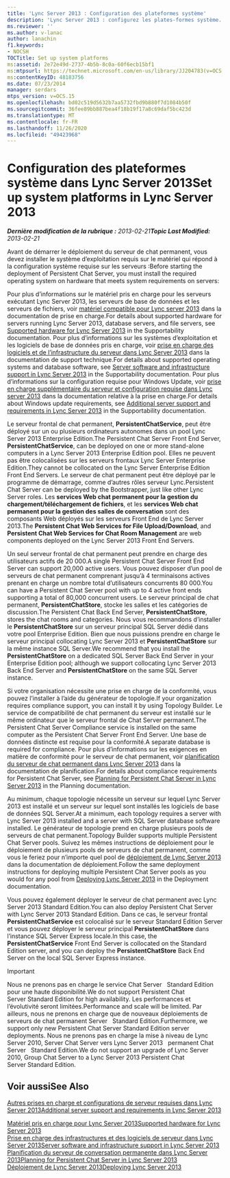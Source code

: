 ```yaml
---
title: 'Lync Server 2013 : Configuration des plateformes système'
description: 'Lync Server 2013 : configurez les plates-formes système.'
ms.reviewer: ''
ms.author: v-lanac
author: lanachin
f1.keywords:
- NOCSH
TOCTitle: Set up system platforms
ms:assetid: 2e72e49d-2737-4b5b-8c0a-60f6ecb15bf1
ms:mtpsurl: https://technet.microsoft.com/en-us/library/JJ204783(v=OCS.15)
ms:contentKeyID: 48183756
ms.date: 07/23/2014
manager: serdars
mtps_version: v=OCS.15
ms.openlocfilehash: bd02c519d5632b7aa5732fbd9b880f7d1084b50f
ms.sourcegitcommit: 36fee89bb887bea4f18b19f17a8c69daf5bc423d
ms.translationtype: MT
ms.contentlocale: fr-FR
ms.lasthandoff: 11/26/2020
ms.locfileid: "49423968"
---
```

# <a name="set-up-system-platforms-in-lync-server-2013"></a><span data-ttu-id="d8204-103">Configuration des plateformes système dans Lync Server 2013</span><span class="sxs-lookup"><span data-stu-id="d8204-103">Set up system platforms in Lync Server 2013</span></span>

<div data-xmlns="http://www.w3.org/1999/xhtml">

<div class="topic" data-xmlns="http://www.w3.org/1999/xhtml" data-msxsl="urn:schemas-microsoft-com:xslt" data-cs="https://msdn.microsoft.com/">

<div data-asp="https://msdn2.microsoft.com/asp">



</div>

<div id="mainSection">

<div id="mainBody"><span data-ttu-id="d8204-104">

<span> </span></span><span class="sxs-lookup"><span data-stu-id="d8204-104">

<span> </span></span></span>

<span data-ttu-id="d8204-105">_**Dernière modification de la rubrique :** 2013-02-21_</span><span class="sxs-lookup"><span data-stu-id="d8204-105">_**Topic Last Modified:** 2013-02-21_</span></span>

<span data-ttu-id="d8204-106">Avant de démarrer le déploiement du serveur de chat permanent, vous devez installer le système d’exploitation requis sur le matériel qui répond à la configuration système requise sur les serveurs :</span><span class="sxs-lookup"><span data-stu-id="d8204-106">Before starting the deployment of Persistent Chat Server, you must install the required operating system on hardware that meets system requirements on servers:</span></span>

<span data-ttu-id="d8204-107">Pour plus d’informations sur le matériel pris en charge pour les serveurs exécutant Lync Server 2013, les serveurs de base de données et les serveurs de fichiers, voir [matériel compatible pour Lync server 2013](lync-server-2013-supported-hardware.md) dans la documentation de prise en charge.</span><span class="sxs-lookup"><span data-stu-id="d8204-107">For details about supported hardware for servers running Lync Server 2013, database servers, and file servers, see [Supported hardware for Lync Server 2013](lync-server-2013-supported-hardware.md) in the Supportability documentation.</span></span> <span data-ttu-id="d8204-108">Pour plus d’informations sur les systèmes d’exploitation et les logiciels de base de données pris en charge, voir [prise en charge des logiciels et de l’infrastructure du serveur dans Lync Server 2013](lync-server-2013-server-software-and-infrastructure-support.md) dans la documentation de support technique.</span><span class="sxs-lookup"><span data-stu-id="d8204-108">For details about supported operating systems and database software, see [Server software and infrastructure support in Lync Server 2013](lync-server-2013-server-software-and-infrastructure-support.md) in the Supportability documentation.</span></span> <span data-ttu-id="d8204-109">Pour plus d’informations sur la configuration requise pour Windows Update, voir [prise en charge supplémentaire du serveur et configuration requise dans Lync server 2013](lync-server-2013-additional-server-support-and-requirements.md) dans la documentation relative à la prise en charge.</span><span class="sxs-lookup"><span data-stu-id="d8204-109">For details about Windows update requirements, see [Additional server support and requirements in Lync Server 2013](lync-server-2013-additional-server-support-and-requirements.md) in the Supportability documentation.</span></span>

<span data-ttu-id="d8204-110">Le serveur frontal de chat permanent, **PersistentChatService**, peut être déployé sur un ou plusieurs ordinateurs autonomes dans un pool Lync Server 2013 Enterprise Edition.</span><span class="sxs-lookup"><span data-stu-id="d8204-110">The Persistent Chat Server Front End Server, **PersistentChatService**, can be deployed on one or more stand-alone computers in a Lync Server 2013 Enterprise Edition pool.</span></span> <span data-ttu-id="d8204-111">Elles ne peuvent pas être colocalisées sur les serveurs frontaux Lync Server Enterprise Edition.</span><span class="sxs-lookup"><span data-stu-id="d8204-111">They cannot be collocated on the Lync Server Enterprise Edition Front End Servers.</span></span> <span data-ttu-id="d8204-112">Le serveur de chat permanent peut être déployé par le programme de démarrage, comme d’autres rôles serveur Lync.</span><span class="sxs-lookup"><span data-stu-id="d8204-112">Persistent Chat Server can be deployed by the Bootstrapper, just like other Lync Server roles.</span></span> <span data-ttu-id="d8204-113">Les **services Web chat permanent pour la gestion du chargement/téléchargement de fichiers**, et les **services Web chat permanent pour la gestion des salles de conversation** sont des composants Web déployés sur les serveurs Front End de Lync Server 2013.</span><span class="sxs-lookup"><span data-stu-id="d8204-113">The **Persistent Chat Web Services for File Upload/Download**, and **Persistent Chat Web Services for Chat Room Management** are web components deployed on the Lync Server 2013 Front End Servers.</span></span>

<span data-ttu-id="d8204-114">Un seul serveur frontal de chat permanent peut prendre en charge des utilisateurs actifs de 20 000.</span><span class="sxs-lookup"><span data-stu-id="d8204-114">A single Persistent Chat Server Front End Server can support 20,000 active users.</span></span> <span data-ttu-id="d8204-115">Vous pouvez disposer d’un pool de serveurs de chat permanent comprenant jusqu’à 4 terminaisons actives prenant en charge un nombre total d’utilisateurs concurrents 80 000.</span><span class="sxs-lookup"><span data-stu-id="d8204-115">You can have a Persistent Chat Server pool with up to 4 active front ends supporting a total of 80,000 concurrent users.</span></span> <span data-ttu-id="d8204-116">Le serveur principal de chat permanent, **PersistentChatStore**, stocke les salles et les catégories de discussion.</span><span class="sxs-lookup"><span data-stu-id="d8204-116">The Persistent Chat Back End Server, **PersistentChatStore**, stores the chat rooms and categories.</span></span> <span data-ttu-id="d8204-117">Nous vous recommandons d’installer le **PersistentChatStore** sur un serveur principal SQL Server dédié dans votre pool Enterprise Edition. Bien que nous puissions prendre en charge le serveur principal collocating Lync Server 2013 et **PersistentChatStore** sur la même instance SQL Server.</span><span class="sxs-lookup"><span data-stu-id="d8204-117">We recommend that you install the **PersistentChatStore** on a dedicated SQL Server Back End Server in your Enterprise Edition pool; although we support collocating Lync Server 2013 Back End Server and **PersistentChatStore** on the same SQL Server instance.</span></span>

<span data-ttu-id="d8204-118">Si votre organisation nécessite une prise en charge de la conformité, vous pouvez l’installer à l’aide du générateur de topologie.</span><span class="sxs-lookup"><span data-stu-id="d8204-118">If your organization requires compliance support, you can install it by using Topology Builder.</span></span> <span data-ttu-id="d8204-119">Le service de compatibilité de chat permanent du serveur est installé sur le même ordinateur que le serveur frontal de Chat Server permanent.</span><span class="sxs-lookup"><span data-stu-id="d8204-119">The Persistent Chat Server Compliance service is installed on the same computer as the Persistent Chat Server Front End Server.</span></span> <span data-ttu-id="d8204-120">Une base de données distincte est requise pour la conformité.</span><span class="sxs-lookup"><span data-stu-id="d8204-120">A separate database is required for compliance.</span></span> <span data-ttu-id="d8204-121">Pour plus d’informations sur les exigences en matière de conformité pour le serveur de chat permanent, voir [planification du serveur de chat permanent dans Lync Server 2013](lync-server-2013-planning-for-persistent-chat-server.md) dans la documentation de planification.</span><span class="sxs-lookup"><span data-stu-id="d8204-121">For details about compliance requirements for Persistent Chat Server, see [Planning for Persistent Chat Server in Lync Server 2013](lync-server-2013-planning-for-persistent-chat-server.md) in the Planning documentation.</span></span>

<span data-ttu-id="d8204-122">Au minimum, chaque topologie nécessite un serveur sur lequel Lync Server 2013 est installé et un serveur sur lequel sont installés les logiciels de base de données SQL Server.</span><span class="sxs-lookup"><span data-stu-id="d8204-122">At a minimum, each topology requires a server with Lync Server 2013 installed and a server with SQL Server database software installed.</span></span> <span data-ttu-id="d8204-123">Le générateur de topologie prend en charge plusieurs pools de serveurs de chat permanent.</span><span class="sxs-lookup"><span data-stu-id="d8204-123">Topology Builder supports multiple Persistent Chat Server pools.</span></span> <span data-ttu-id="d8204-124">Suivez les mêmes instructions de déploiement pour le déploiement de plusieurs pools de serveurs de chat permanent, comme vous le feriez pour n’importe quel pool de [déploiement de Lync Server 2013](lync-server-2013-deploying-lync-server.md) dans la documentation de déploiement.</span><span class="sxs-lookup"><span data-stu-id="d8204-124">Follow the same deployment instructions for deploying multiple Persistent Chat Server pools as you would for any pool from [Deploying Lync Server 2013](lync-server-2013-deploying-lync-server.md) in the Deployment documentation.</span></span>

<span data-ttu-id="d8204-125">Vous pouvez également déployer le serveur de chat permanent avec Lync Server 2013 Standard Edition.</span><span class="sxs-lookup"><span data-stu-id="d8204-125">You can also deploy Persistent Chat Server with Lync Server 2013 Standard Edition.</span></span> <span data-ttu-id="d8204-126">Dans ce cas, le serveur frontal **PersistentChatService** est colocalisé sur le serveur Standard Edition Server et vous pouvez déployer le serveur principal **PersistentChatStore** dans l’instance SQL Server Express locale.</span><span class="sxs-lookup"><span data-stu-id="d8204-126">In this case, the **PersistentChatService** Front End Server is collocated on the Standard Edition server, and you can deploy the **PersistentChatStore** Back End Server on the local SQL Server Express instance.</span></span>

<div>


> [!IMPORTANT]  
> <span data-ttu-id="d8204-127">Nous ne prenons pas en charge le service Chat Server &nbsp; Standard Edition pour une haute disponibilité.</span><span class="sxs-lookup"><span data-stu-id="d8204-127">We do not support Persistent Chat Server&nbsp;Standard Edition for high availability.</span></span> <span data-ttu-id="d8204-128">Les performances et l’évolutivité seront limitées.</span><span class="sxs-lookup"><span data-stu-id="d8204-128">Performance and scale will be limited.</span></span> <span data-ttu-id="d8204-129">Par ailleurs, nous ne prenons en charge que de nouveaux déploiements de serveurs de chat permanent Server &nbsp; Standard Edition.</span><span class="sxs-lookup"><span data-stu-id="d8204-129">Furthermore, we support only new Persistent Chat Server&nbsp;Standard Edition server deployments.</span></span> <span data-ttu-id="d8204-130">Nous ne prenons pas en charge la mise à niveau de Lync Server 2010, Server Chat Server vers Lync Server 2013 &nbsp; permanent Chat Server &nbsp; Standard Edition.</span><span class="sxs-lookup"><span data-stu-id="d8204-130">We do not support an upgrade of Lync Server 2010, Group Chat Server to a Lync Server 2013&nbsp;Persistent Chat Server&nbsp;Standard Edition.</span></span>



</div>

<div>

## <a name="see-also"></a><span data-ttu-id="d8204-131">Voir aussi</span><span class="sxs-lookup"><span data-stu-id="d8204-131">See Also</span></span>


[<span data-ttu-id="d8204-132">Autres prises en charge et configurations de serveur requises dans Lync Server 2013</span><span class="sxs-lookup"><span data-stu-id="d8204-132">Additional server support and requirements in Lync Server 2013</span></span>](lync-server-2013-additional-server-support-and-requirements.md)  


[<span data-ttu-id="d8204-133">Matériel pris en charge pour Lync Server 2013</span><span class="sxs-lookup"><span data-stu-id="d8204-133">Supported hardware for Lync Server 2013</span></span>](lync-server-2013-supported-hardware.md)  
[<span data-ttu-id="d8204-134">Prise en charge des infrastructures et des logiciels de serveur dans Lync Server 2013</span><span class="sxs-lookup"><span data-stu-id="d8204-134">Server software and infrastructure support in Lync Server 2013</span></span>](lync-server-2013-server-software-and-infrastructure-support.md)  
[<span data-ttu-id="d8204-135">Planification du serveur de conversation permanente dans Lync Server 2013</span><span class="sxs-lookup"><span data-stu-id="d8204-135">Planning for Persistent Chat Server in Lync Server 2013</span></span>](lync-server-2013-planning-for-persistent-chat-server.md)  
[<span data-ttu-id="d8204-136">Déploiement de Lync Server 2013</span><span class="sxs-lookup"><span data-stu-id="d8204-136">Deploying Lync Server 2013</span></span>](lync-server-2013-deploying-lync-server.md)  
  

<span data-ttu-id="d8204-137"></div>

</div>

<span> </span>

</div>

</div>

</span><span class="sxs-lookup"><span data-stu-id="d8204-137"></div>

</div>

<span> </span>

</div>

</div>

</span></span></div>

